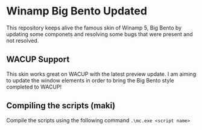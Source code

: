 # Winamp Big Bento Updated
This repository keeps alive the famous skin of Winamp 5, Big Bento by updating some componets and resolving some bugs that were present and not resolved.
## WACUP Support
This skin works great on WACUP with the latest preview update. I am aiming to update the window elements in order to bring the Big Bento style completed to WACUP!

## Compiling the scripts (maki)

Compile the scripts using the following command ``.\mc.exe <script name>``
